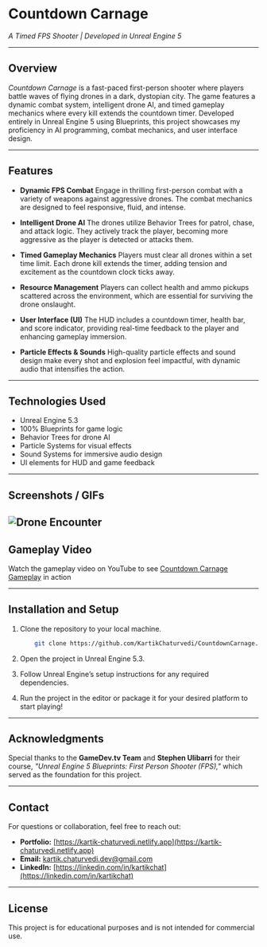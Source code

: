 # **Countdown Carnage**

*A Timed FPS Shooter | Developed in Unreal Engine 5*

---

## **Overview**

*Countdown Carnage* is a fast-paced first-person shooter where players battle waves of flying drones in a dark, dystopian city. The game features a dynamic combat system, intelligent drone AI, and timed gameplay mechanics where every kill extends the countdown timer. Developed entirely in Unreal Engine 5 using Blueprints, this project showcases my proficiency in AI programming, combat mechanics, and user interface design.

---

## **Features**

- **Dynamic FPS Combat**
Engage in thrilling first-person combat with a variety of weapons against aggressive drones. The combat mechanics are designed to feel responsive, fluid, and intense.

- **Intelligent Drone AI**
The drones utilize Behavior Trees for patrol, chase, and attack logic. They actively track the player, becoming more aggressive as the player is detected or attacks them.

- **Timed Gameplay Mechanics**
Players must clear all drones within a set time limit. Each drone kill extends the timer, adding tension and excitement as the countdown clock ticks away.

- **Resource Management**
Players can collect health and ammo pickups scattered across the environment, which are essential for surviving the drone onslaught.

- **User Interface (UI)**
The HUD includes a countdown timer, health bar, and score indicator, providing real-time feedback to the player and enhancing gameplay immersion.

- **Particle Effects & Sounds**
High-quality particle effects and sound design make every shot and explosion feel impactful, with dynamic audio that intensifies the action.

---

## **Technologies Used**

- Unreal Engine 5.3
- 100% Blueprints for game logic  
- Behavior Trees for drone AI  
- Particle Systems for visual effects  
- Sound Systems for immersive audio design  
- UI elements for HUD and game feedback

---

## **Screenshots / GIFs**

![Drone Encounter](https://github.com/Mecha-NOX/Countdown-Carnage/blob/b78451a59a67d9caf7e22beff407e0be5d344b78/GIFs/Countdown-Carnage_First.gif)
---

## **Gameplay Video**  

Watch the gameplay video on YouTube to see [Countdown Carnage Gameplay](https://youtu.be/ouyf6i2yRZs) in action

---

## **Installation and Setup**

1. Clone the repository to your local machine.  

    ```bash
        git clone https://github.com/KartikChaturvedi/CountdownCarnage.git
    ```

2. Open the project in Unreal Engine 5.3.  
3. Follow Unreal Engine’s setup instructions for any required dependencies.  
4. Run the project in the editor or package it for your desired platform to start playing!

---

## **Acknowledgments**

Special thanks to the **GameDev.tv Team** and **Stephen Ulibarri** for their course, *"Unreal Engine 5 Blueprints: First Person Shooter (FPS),"* which served as the foundation for this project.

---

## **Contact**

For questions or collaboration, feel free to reach out:

- **Portfolio:** [https://kartik-chaturvedi.netlify.app](https://kartik-chaturvedi.netlify.app)  
- **Email:** <kartik.chaturvedi.dev@gmail.com>  
- **LinkedIn:** [https://linkedin.com/in/kartikchat](https://linkedin.com/in/kartikchat)

---

## **License**

This project is for educational purposes and is not intended for commercial use.
